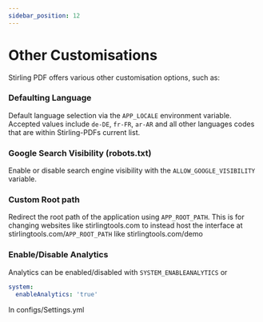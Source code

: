 ```yaml
---
sidebar_position: 12
---
```

# Other Customisations

Stirling PDF offers various other customisation options, such as:

### Defaulting Language
Default language selection via the `APP_LOCALE` environment variable. Accepted values include `de-DE`, `fr-FR`, `ar-AR` and all other languages codes that are within Stirling-PDFs current list.

### Google Search Visibility (robots.txt)
Enable or disable search engine visibility with the `ALLOW_GOOGLE_VISIBILITY` variable.

### Custom Root path
Redirect the root path of the application using `APP_ROOT_PATH`.
This is for changing websites like stirlingtools.com to instead host the interface at stirlingtools.com/`APP_ROOT_PATH` like stirlingtools.com/demo

### Enable/Disable Analytics
Analytics can be enabled/disabled with ``SYSTEM_ENABLEANALYTICS`` or 
```yaml
system:
  enableAnalytics: 'true'
```
In configs/Settings.yml
